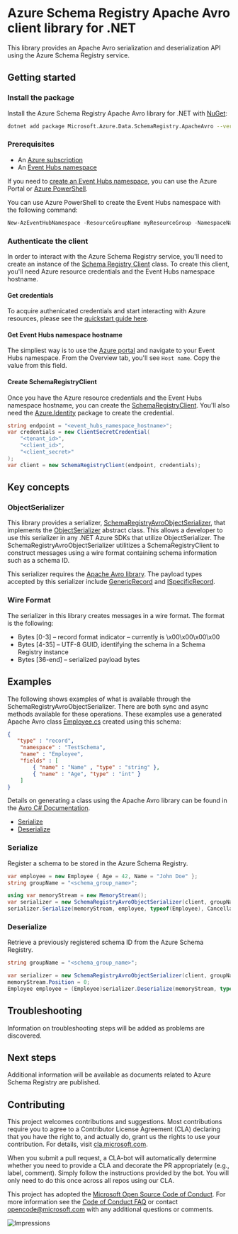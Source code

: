# Azure Schema Registry Apache Avro client library for .NET

This library provides an Apache Avro serialization and deserialization API using the Azure Schema Registry service.

## Getting started

### Install the package

Install the Azure Schema Registry Apache Avro library for .NET with [NuGet][nuget]:

```bash
dotnet add package Microsoft.Azure.Data.SchemaRegistry.ApacheAvro --version 1.0.0-beta.1
```

### Prerequisites

* An [Azure subscription][azure_sub]
* An [Event Hubs namespace][event_hubs_namespace]

If you need to [create an Event Hubs namespace][create_event_hubs_namespace], you can use the Azure Portal or [Azure PowerShell][azure_powershell].

You can use Azure PowerShell to create the Event Hubs namespace with the following command:

```PowerShell
New-AzEventHubNamespace -ResourceGroupName myResourceGroup -NamespaceName namespace_name -Location eastus
```

### Authenticate the client

In order to interact with the Azure Schema Registry service, you'll need to create an instance of the [Schema Registry Client][schema_registry_client] class. To create this client, you'll need Azure resource credentials and the Event Hubs namespace hostname.

#### Get credentials

To acquire authenicated credentials and start interacting with Azure resources, please see the [quickstart guide here][quickstart_guide].

#### Get Event Hubs namespace hostname

The simpliest way is to use the [Azure portal][azure_portal] and navigate to your Event Hubs namespace. From the Overview tab, you'll see `Host name`. Copy the value from this field.

#### Create SchemaRegistryClient

Once you have the Azure resource credentials and the Event Hubs namespace hostname, you can create the [SchemaRegistryClient][schema_registry_client]. You'll also need the [Azure.Identity][azure_identity] package to create the credential.

```C# Snippet:CreateSchemaRegistryClient2
string endpoint = "<event_hubs_namespace_hostname>";
var credentials = new ClientSecretCredential(
    "<tenant_id>",
    "<client_id>",
    "<client_secret>"
);
var client = new SchemaRegistryClient(endpoint, credentials);
```

## Key concepts

### ObjectSerializer

This library provides a serializer, [SchemaRegistryAvroObjectSerializer][schema_registry_avro_serializer], that implements the [ObjectSerializer][object_serializer] abstract class. This allows a developer to use this serializer in any .NET Azure SDKs that utilize ObjectSerializer. The SchemaRegistryAvroObjectSerializer utilitizes a SchemaRegistryClient to construct messages using a wire format containing schema information such as a schema ID.

This serializer requires the [Apache Avro library][apache_avro_library]. The payload types accepted by this serializer include [GenericRecord][generic_record] and [ISpecificRecord][specific_record].

### Wire Format

The serializer in this library creates messages in a wire format. The format is the following:

- Bytes [0-3] – record format indicator – currently is \x00\x00\x00\x00
- Bytes [4-35] – UTF-8 GUID, identifying the schema in a Schema Registry instance
- Bytes [36-end] – serialized payload bytes

## Examples

The following shows examples of what is available through the SchemaRegistryAvroObjectSerializer. There are both sync and async methods available for these operations. These examples use a generated Apache Avro class [Employee.cs][employee] created using this schema:

```json
{
   "type" : "record",
    "namespace" : "TestSchema",
    "name" : "Employee",
    "fields" : [
        { "name" : "Name" , "type" : "string" },
        { "name" : "Age", "type" : "int" }
    ]
}
```

Details on generating a class using the Apache Avro library can be found in the [Avro C# Documentation][avro_csharp_documentation].

* [Serialize](#register-a-schema)
* [Deserialize](#retrieve-a-schema-id)

### Serialize

Register a schema to be stored in the Azure Schema Registry.

```C# Snippet:Serialize
var employee = new Employee { Age = 42, Name = "John Doe" };
string groupName = "<schema_group_name>";

using var memoryStream = new MemoryStream();
var serializer = new SchemaRegistryAvroObjectSerializer(client, groupName, new SchemaRegistryAvroObjectSerializerOptions { AutoRegisterSchemas = true });
serializer.Serialize(memoryStream, employee, typeof(Employee), CancellationToken.None);
```

### Deserialize

Retrieve a previously registered schema ID from the Azure Schema Registry.

```C# Snippet:Deserialize
string groupName = "<schema_group_name>";

var serializer = new SchemaRegistryAvroObjectSerializer(client, groupName, new SchemaRegistryAvroObjectSerializerOptions { AutoRegisterSchemas = true });
memoryStream.Position = 0;
Employee employee = (Employee)serializer.Deserialize(memoryStream, typeof(Employee), CancellationToken.None);
```

## Troubleshooting

Information on troubleshooting steps will be added as problems are discovered.

## Next steps

Additional information will be available as documents related to Azure Schema Registry are published.

## Contributing

This project welcomes contributions and suggestions. Most contributions require you to agree to a Contributor License Agreement (CLA) declaring that you have the right to, and actually do, grant us the rights to use your contribution. For details, visit [cla.microsoft.com][cla].

When you submit a pull request, a CLA-bot will automatically determine whether you need to provide a CLA and decorate the PR appropriately (e.g., label, comment). Simply follow the instructions provided by the bot. You will only need to do this once across all repos using our CLA.

This project has adopted the [Microsoft Open Source Code of Conduct][code_of_conduct]. For more information see the [Code of Conduct FAQ][code_of_conduct_faq] or contact [opencode@microsoft.com][email_opencode] with any additional questions or comments.

![Impressions](https://azure-sdk-impressions.azurewebsites.net/api/impressions/azure-sdk-for-net%2Fsdk%2Ftemplate%2FAzure.Template%2FREADME.png)

<!-- LINKS -->
[nuget]: https://www.nuget.org/
[event_hubs_namespace]: https://docs.microsoft.com/en-us/azure/event-hubs/event-hubs-about
[azure_powershell]: https://docs.microsoft.com/en-us/powershell/azure/
[create_event_hubs_namespace]: https://docs.microsoft.com/en-us/azure/event-hubs/event-hubs-quickstart-powershell#create-an-event-hubs-namespace
[quickstart_guide]: https://github.com/Azure/azure-sdk-for-net/blob/master/doc/mgmt_preview_quickstart.md
[schema_registry_client]: ../Azure.Data.SchemaRegistry/src/SchemaRegistryClient.cs
[azure_portal]: https://ms.portal.azure.com/
[schema_properties]: src/SchemaProperties.cs
[azure_identity]: https://www.nuget.org/packages/Azure.Identity
[cla]: https://cla.microsoft.com
[code_of_conduct]: https://opensource.microsoft.com/codeofconduct/
[code_of_conduct_faq]: https://opensource.microsoft.com/codeofconduct/faq/
[email_opencode]: mailto:opencode@microsoft.com
[object_serializer]: https://github.com/Azure/azure-sdk-for-net/blob/master/sdk/core/Azure.Core/src/Serialization/ObjectSerializer.cs
[schema_registry_avro_serializer]: src/SchemaRegistryAvroObjectSerializer.cs
[employee]: tests\Models\Employee.cs
[avro_csharp_documentation]: https://avro.apache.org/docs/current/api/csharp/html/index.html
[apache_avro_library]: https://www.nuget.org/packages/Apache.Avro/
[generic_record]: https://avro.apache.org/docs/current/api/csharp/html/classAvro_1_1Generic_1_1GenericRecord.html
[specific_record]: https://avro.apache.org/docs/current/api/csharp/html/interfaceAvro_1_1Specific_1_1ISpecificRecord.html
[azure_sub]: https://azure.microsoft.com/free/
